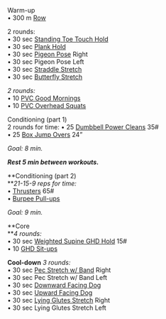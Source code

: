 Warm-up  
• 300 m [Row](https://www.youtube.com/watch?v=1ZgTTDL1gNk)

2 rounds:  
• 30 sec [Standing Toe Touch Hold](https://www.youtube.com/watch?v=Xvr5N_Xf6QM)  
• 30 sec [Plank Hold](http://www.womenshealthmag.com/files/images/bootcamp-plank.jpg)  
• 30 sec [Pigeon Pose](https://www.youtube.com/watch?v=jQMsyrLowFw) Right  
• 30 sec Pigeon Pose Left  
• 30 sec [Straddle Stretch](https://www.youtube.com/watch?v=iVuuUsadc6A)  
• 30 sec [Butterfly Stretch](https://www.youtube.com/watch?v=OrxjCE_tJ3k)

_2 rounds:_  
• 10 [PVC Good Mornings](https://www.youtube.com/watch?v=ooVgggClhtM)  
• 10 [PVC Overhead Squats](https://www.youtube.com/watch?v=mrLUG_UyvV0)

Conditioning (part 1)  
2 rounds for time:
• 25 [Dumbbell Power Cleans](https://www.youtube.com/watch?v=viWI2rEt-HU) 35#  
• 25 [Box Jump Overs](https://www.youtube.com/watch?v=BETEq-ZhQnM) 24”

_Goal: 8 min._

**_Rest 5 min between workouts._**

**Conditioning (part 2)  
**_21-15-9 reps for time:_  
• [Thrusters](https://www.youtube.com/watch?v=88jwDZtP35c) 65#  
• [Burpee Pull-ups](https://www.youtube.com/watch?v=jVzrLDIRqnE)

_Goal: 9 min._

**Core  
**_4 rounds:_  
• 30 sec [Weighted Supine GHD Hold](https://www.youtube.com/watch?v=37FZLMjnyYc) 15#  
• 10 [GHD Sit-ups](https://www.youtube.com/watch?v=1pbZ8mX2D1U)

**Cool-down**
_3 rounds:_  
• 30 sec [Pec Stretch w/ Band](https://www.youtube.com/watch?v=DhjH7brjzwY) Right  
• 30 sec Pec Stretch w/ Band Left  
• 30 sec [Downward Facing Dog](https://www.youtube.com/watch?v=ZVtwWOpN170)  
• 30 sec [Upward Facing Dog](https://www.youtube.com/watch?v=canHY0a02lw)  
• 30 sec [Lying Glutes Stretch](https://www.youtube.com/watch?v=YBV6d5TluFA) Right  
• 30 sec Lying Glutes Stretch Left